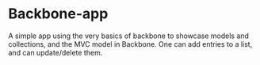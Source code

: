 # Backbone-app
A simple app using the very basics of backbone to showcase models and collections, and the MVC model in Backbone.
One can add entries to a list, and can update/delete them.
